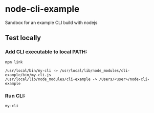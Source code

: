# node-cli-example
Sandbox for an example CLI build with nodejs

## Test locally

### Add CLI executable to local PATH:

`npm link`

```
/usr/local/bin/my-cli -> /usr/local/lib/node_modules/cli-example/bin/my-cli.js
/usr/local/lib/node_modules/cli-example -> /Users/<user>/node-cli-example
```

### Run CLI:

`my-cli`
